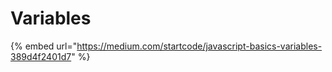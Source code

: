 # Variables

{% embed url="https://medium.com/startcode/javascript-basics-variables-389d4f2401d7" %}



